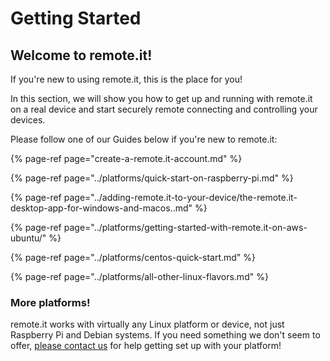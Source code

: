 # Getting Started

## Welcome to remote.it!

If you're new to using remote.it, this is the place for you!

In this section, we will show you how to get up and running with remote.it on a real device and start securely remote connecting and controlling your devices.

Please follow one of our Guides below if you're new to remote.it:

{% page-ref page="create-a-remote.it-account.md" %}

{% page-ref page="../platforms/quick-start-on-raspberry-pi.md" %}

{% page-ref page="../adding-remote.it-to-your-device/the-remote.it-desktop-app-for-windows-and-macos..md" %}

{% page-ref page="../platforms/getting-started-with-remote.it-on-aws-ubuntu/" %}

{% page-ref page="../platforms/centos-quick-start.md" %}

{% page-ref page="../platforms/all-other-linux-flavors.md" %}

### More platforms!

remote.it works with virtually any Linux platform or device, not just Raspberry Pi and Debian systems. If you need something we don't seem to offer, [please contact us](http://support.remot3.it) for help getting set up with your platform!


